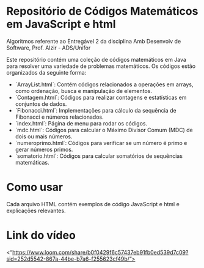 # Repositório de Códigos Matemáticos em JavaScript e html

Algoritmos referente ao Entregável 2 da disciplina Amb Desenvolv de Software, Prof. Alzir - ADS/Unifor

Este repositório contém uma coleção de códigos matemáticos em Java para resolver uma variedade de problemas matemáticos. Os códigos estão organizados da seguinte forma:

- ´ArrayList.html´: Contém códigos relacionados a operações em arrays, como ordenação, busca e manipulação de elementos.
- ´Contagem.html´: Códigos para realizar contagens e estatísticas em conjuntos de dados.
- ´Fibonacci.html´: Implementações para cálculo da sequência de Fibonacci e números relacionados.
- ´index.html´: Página de menu para rodar os códigos.
- ´mdc.html´: Códigos para calcular o Máximo Divisor Comum (MDC) de dois ou mais números.
- ´numeroprimo.html´: Códigos para verificar se um número é primo e gerar números primos.
- ´somatorio.html´: Códigos para calcular somatórios de sequências matemáticas.

# Como usar
Cada arquivo HTML contém exemplos de código JavaScript e html e explicações relevantes.

# Link do vídeo
<“https://www.loom.com/share/b0f0429f6c57437eb91fb0ed539d7c09?sid=252d5542-867a-44be-b7a6-f255623cf49b/“></a>

